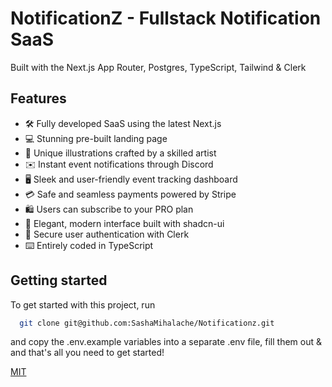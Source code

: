 # NotificationZ - Fullstack Notification SaaS

Built with the Next.js App Router, Postgres, TypeScript, Tailwind & Clerk


## Features

- 🛠️ Fully developed SaaS using the latest Next.js
- 💻 Stunning pre-built landing page
- 🎨 Unique illustrations crafted by a skilled artist
- ✉️ Instant event notifications through Discord
- 🖥️ Sleek and user-friendly event tracking dashboard
- 💳 Safe and seamless payments powered by Stripe
- 🛍️ Users can subscribe to your PRO plan
- 🌟 Elegant, modern interface built with shadcn-ui
- 🔑 Secure user authentication with Clerk
- ⌨️ Entirely coded in TypeScript

## Getting started

To get started with this project, run

```bash
  git clone git@github.com:SashaMihalache/Notificationz.git
```

and copy the .env.example variables into a separate .env file, fill them out & and that's all you need to get started!

[MIT](https://choosealicense.com/licenses/mit/)
